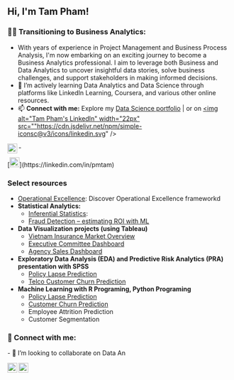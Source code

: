 <link href="https://cdnjs.cloudflare.com/ajax/libs/font-awesome/5.15.3/css/all.min.css" rel="stylesheet">

## Hi, I'm Tam Pham! 


### 👨‍💻 Transitioning to Business Analytics:

- With years of experience in Project Management and Business Process Analysis, I'm now embarking on an exciting journey to become a Business Analytics professional. I aim to leverage both Business and Data Analytics to uncover insightful data stories, solve business challenges, and support stakeholders in making informed decisions.
- 🌱  I’m actively learning Data Analytics and Data Science through platforms like LinkedIn Learning, Coursera, and various other online resources.
- 📫 <b>Connect with me:</b> Explore my [Data Science portfolio](https://pmtam-sl.rbind.io) | or on <a href="https://www.linkedin.com/in/pmtam/">
  <img alt="Tam Pham's LinkedIn" width="22px" src=""https://cdn.jsdelivr.net/npm/simple-iconsc@v3/icons/linkedin.svg" />
</a>

<a href="https://linkedin.com/in/pmtam/">
  <img align="left" alt="TamPham's LinkedIn" width="22px" src="https://cdn.jsdelivr.net/npm/simple-icons@v3/icons/linkedin.svg" />
</a>
- <p> [<img alt="TamPham | LinkedIn" width="22px" src="https://cdn.jsdelivr.net/npm/simple-iconsc@v3/icons/linkedin.svg" />](https://linkedin.com/in/pmtam) </p>

### Select resources

- [Operational Excellence](https://1drv.ms/b/s!AiFHj1NlEbBbgZkF-UTsX-Fqd3JtZA): Discover Operational Excellence frameworkd
- <b>Statistical Analytics:</b>
  - [Inferential Statistics](https://1drv.ms/b/s!AiFHj1NlEbBbgZkOAeQ2dSp-JNHugg): 
  - [Fraud Detection – estimating ROI with ML](https://1drv.ms/b/s!AiFHj1NlEbBbgaR1J461XRn9yRNlzA?e=7g7g6k)
- <b>Data Visualization projects (using Tableau)</b>
  - [Vietnam Insurance Market Overview](https://public.tableau.com/views/QuickViewSep2020/QuickViewDB?:language=en-US&publish=yes&:display_count=n&:origin=viz_share_link)
  - [Executive Committee Dashboard](https://public.tableau.com/views/EXCO5/Dashboard1?:language=en-US&publish=yes&:display_count=n&:origin=viz_share_link)
  - [Agency Sales Dashboard](https://public.tableau.com/views/SalesDashboard_16279817899830/AgencySales?:language=en-US&publish=yes&:display_count=n&:origin=viz_share_link) 
- <b>Exploratory Data Analysis (EDA) and Predictive Risk Analytics (PRA) presentation with SPSS</b>
  - [Policy Lapse Prediction](https://1drv.ms/b/s!AiFHj1NlEbBbgZta2c9lDPY3A04NaQ?e=n9G0Bk)
  - [Telco Customer Churn Prediction](https://1drv.ms/b/s!AiFHj1NlEbBbgZtWT1-DpNOUhv3znQ?e=rDgzCg)
- <b>Machine Learning with R Programing, Python Programing</b>
  - [Policy Lapse Prediction](http://rpubs.com/pmtam/LapsePrediction_Tidymodels)
  - [Customer Churn Prediction](http://rpubs.com/pmtam/CustomerChurn)
  - Employee Attrition Prediction
  - Customer Segmentation


<h3> 🤳 Connect with me:</h3>
- 👯 I’m looking to collaborate on Data An

[<img align="left" alt="TamPham | LinkedIn" width="22px" src="https://cdn.jsdelivr.net/npm/simple-icons@v3/icons/linkedin.svg" />][linkedin]
[<img align="left" alt="TamPham | Tableau" width="22px" src="https://cdn.jsdelivr.net/npm/simple-icons@v3/icons/tableau.svg" />][tableau]


[tableau]: https://public.tableau.com/app/profile/tam.pham5379/viz/PMT_Profile/Profile
[linkedin]: https://linkedin.com/in/pmtam

<!--
**joshmadakor1/joshmadakor1** is a ✨ _special_ ✨ repository because its `README.md` (this file) appears on your GitHub profile.

Here are some ideas to get you started:

- 🔭 I’m currently working on ...
- 🌱 I’m currently learning ...
- 👯 I’m looking to collaborate on ...
- 🤔 I’m looking for help with ...
- 💬 Ask me about ...
- 📫 How to reach me: ...
- 😄 Pronouns: ...
- ⚡ Fun fact: ...
-->
